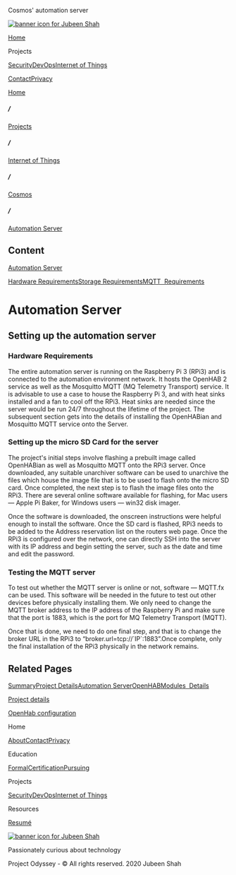  Cosmos' automation server              

[![banner icon for Jubeen Shah](https://project-odyssey.s3.us-east-2.amazonaws.com/d130db536435d20d7579fafb511ca245.svg)](../../../index.markdown)

[Home](../../../index.markdown)

Projects

[Security](../../../projects/security.markdown)[DevOps](../../../projects/devops.markdown)[Internet of Things](../../../projects/iot.markdown)

[Contact](mailto:jnshah2@ncsu.edu)[Privacy](../../../privacy.markdown)

[Home](../../../index.markdown)

##### /

[Projects](../../../projects.markdown)

##### /

[Internet of Things](../../../projects/iot.markdown)

##### /

[Cosmos](../../../projects/iot/cosmos.markdown)

##### /

[Automation Server](../../../projects/iot/cosmos/automation-server.markdown)

Content
-------

[Automation Server](#)

[Hardware Requirements](#hardware-requirements)[Storage Requirements](#storage-requirements)[MQTT  Requirements](#mqtt-requirements)

Automation Server
=================

Setting up the automation server
--------------------------------

### Hardware Requirements

The entire automation server is running on the Raspberry Pi 3 (RPi3) and is connected to the automation environment network. It hosts the OpenHAB 2 service as well as the Mosquitto MQTT (MQ Telemetry Transport) service. It is advisable to use a case to house the Raspberry Pi 3, and with heat sinks installed and a fan to cool off the RPi3. Heat sinks are needed since the server would be run 24/7 throughout the lifetime of the project. The subsequent section gets into the details of installing the OpenHABian and Mosquitto MQTT service onto the Server.

### Setting up the micro SD Card for the server

The project's initial steps involve flashing a prebuilt image called OpenHABian as well as Mosquitto MQTT onto the RPi3 server. Once downloaded, any suitable unarchiver software can be used to unarchive the files which house the image file that is to be used to flash onto the micro SD card. Once completed, the next step is to flash the image files onto the RPi3. There are several online software available for flashing, for Mac users — Apple Pi Baker, for Windows users — win32 disk imager.  
  
Once the software is downloaded, the onscreen instructions were helpful enough to install the software. Once the SD card is flashed, RPi3 needs to be added to the Address reservation list on the routers web page. Once the RPi3 is configured over the network, one can directly SSH into the server with its IP address and begin setting the server, such as the date and time and edit the password.

### Testing the MQTT server

To test out whether the MQTT server is online or not, software — MQTT.fx can be used. This software will be needed in the future to test out other devices before physically installing them. We only need to change the MQTT broker address to the IP address of the Raspberry Pi and make sure that the port is 1883, which is the port for MQ Telemetry Transport (MQTT).  
  
Once that is done, we need to do one final step, and that is to change the broker URL in the RPi3 to “broker.url=tcp://\`IP\`:1883”.Once complete, only the final installation of the RPi3 physically in the network remains.

Related Pages
-------------

[Summary](../../../projects/iot/cosmos.markdown)[Project Details](../../../projects/iot/cosmos/project-details.markdown)[Automation Server](../../../projects/iot/cosmos/automation-server.markdown)[OpenHAB](../../../projects/iot/cosmos/openhab.markdown)[Modules  Details](../../../projects/iot/cosmos/modules.markdown)

[Project details](../../../projects/iot/cosmos/project-details.markdown)

[OpenHab configuration](../../../projects/iot/cosmos/openhab.markdown)

Home

[About](../../../index.markdown)[Contact](mailto:jnshah2@ncsu.edu)[Privacy](../../../privacy.markdown)

Education

[Formal](../../../education/formal.markdown)[Certification](../../../education/certifications.markdown)[Pursuing](../../../education/pursuing.markdown)

Projects

[Security](../../../projects/security.markdown)[DevOps](../../../projects/devops.markdown)[Internet of Things](../../../projects/iot.markdown)

Resources

[Resumé](https://project-odyssey.s3.us-east-2.amazonaws.com/Odyssey-Resources/Resume/JubeenShah-Resume.pdf)

[![banner icon for Jubeen Shah](https://project-odyssey.s3.us-east-2.amazonaws.com/d130db536435d20d7579fafb511ca245.svg)](../../../index.markdown)

Passionately curious about technology

Project Odyssey - © All rights reserved. 2020 Jubeen Shah